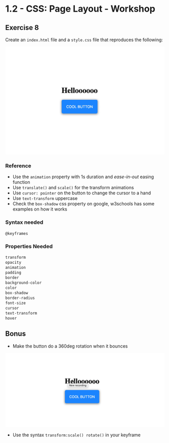 # 1.2 - CSS: Page Layout - Workshop

## Exercise 8

Create an `index.html` file and a `style.css` file that reproduces the following:

![exercise-10 goal](../../__lecture/assets/ex-10-goal.gif)

### Reference

- Use the `animation` property with 1s duration and _ease-in-out_ easing function
- Use `translate()` and `scale()` for the transform animations
- Use `cursor: pointer` on the button to change the cursor to a hand
- Use `text-transform` uppercase
- Check the `box-shadow` css property on google, w3schools has some examples on how it works

### Syntax needed

```
@keyframes
```

### Properties Needed

```
transform
opacity
animation
padding
border
background-color
color
box-shadow
border-radius
font-size
cursor
text-transform
hover
```

## Bonus

- Make the button do a 360deg rotation when it bounces

![exercise-10 bonus goal](../../__lecture/assets/ex-10-goal-bonus.gif)

- Use the syntax `transform:scale() rotate()` in your keyframe
